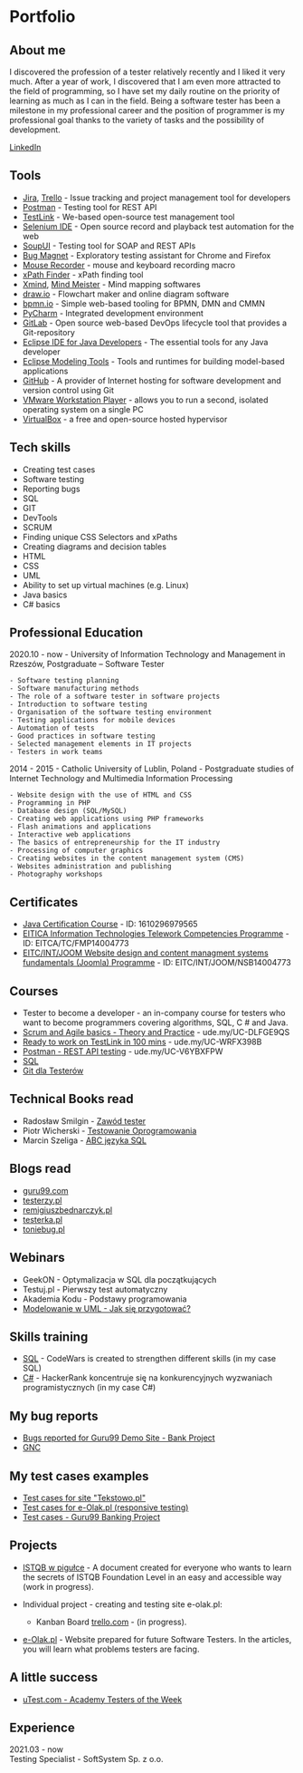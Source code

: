 # Portfolio

## About me
I discovered the profession of a tester relatively recently and I liked it very much. After a year of work, I discovered that I am even more attracted to the field of programming, so I have set my daily routine on the priority of learning as much as I can in the field. Being a software tester has been a milestone in my professional career and the position of programmer is my professional goal thanks to the variety of tasks and the possibility of development.


[LinkedIn](https://www.linkedin.com/in/magdalenaolak/)

## Tools
  - [Jira](https://www.atlassian.com/software/jira0), [Trello](https://trello.com/) - Issue tracking and project management tool for developers
  - [Postman](https://www.postman.com/) - Testing tool for REST API
  - [TestLink](https://bitnami.com/stack/testlink) - We-based open-source test management tool
  - [Selenium IDE](https://chrome.google.com/webstore/detail/selenium-ide/mooikfkahbdckldjjndioackbalphokd) - Open source record and playback test automation for the web
  - [SoupUI](https://www.soapui.org/tools/soapui/) - Testing tool for SOAP and REST APIs  
  - [Bug Magnet](https://chrome.google.com/webstore/detail/bug-magnet/efhedldbjahpgjcneebmbolkalbhckfi?hl=pl) - Exploratory testing assistant for Chrome and Firefox
  - [Mouse Recorder](https://www.mouserecorder.com/) - mouse and keyboard recording macro
  - [xPath Finder](https://chrome.google.com/webstore/detail/xpath-finder/ihnknokegkbpmofmafnkoadfjkhlogph) - xPath finding tool
  - [Xmind](https://www.xmind.net/), [Mind Meister](https://www.mindmeister.com/) - Mind mapping softwares
  - [draw.io](https://app.diagrams.net/) - Flowchart maker and online diagram software
  - [bpmn.io](https://bpmn.io) - Simple web-based tooling for BPMN, DMN and CMMN
  - [PyCharm](https://www.jetbrains.com/pycharm/) - Integrated development environment
  - [GitLab](https://about.gitlab.com) - Open source web-based DevOps lifecycle tool that provides a Git-repository
  - [Eclipse IDE for Java Developers](https://www.eclipse.org/downloads/packages/release/kepler/sr1/eclipse-ide-java-developers) - The essential tools for any Java developer
  - [Eclipse Modeling Tools](https://www.eclipse.org/downloads/packages/release/juno/sr1/eclipse-modeling-tools) - Tools and runtimes for building model-based applications
  - [GitHub](https://github.com/) - A provider of Internet hosting for software development and version control using Git
  - [VMware Workstation Player](https://www.vmware.com/products/workstation-player.html) - allows you to run a second, isolated operating system on a single PC
  - [VirtualBox](https://www.virtualbox.org) - a free and open-source hosted hypervisor
    

## Tech skills
  - Creating test cases
  - Software testing
  - Reporting bugs
  - SQL
  - GIT    
  - DevTools
  - SCRUM  
  - Finding unique CSS Selectors and xPaths
  - Creating diagrams and decision tables
  - HTML
  - CSS
  - UML
  - Ability to set up virtual machines (e.g. Linux) 
  - Java basics
  - C# basics
  
## Professional Education
2020.10 - now - University of Information Technology and Management in Rzeszów, 
Postgraduate – Software Tester

    - Software testing planning
    - Software manufacturing methods
    - The role of a software tester in software projects
    - Introduction to software testing
    - Organisation of the software testing environment
    - Testing applications for mobile devices
    - Automation of tests
    - Good practices in software testing
    - Selected management elements in IT projects
    - Testers in work teams
      
2014 - 2015 - Catholic University of Lublin, Poland - Postgraduate studies of Internet Technology and Multimedia Information Processing
    
    - Website design with the use of HTML and CSS
    - Programming in PHP
    - Database design (SQL/MySQL)
    - Creating web applications using PHP frameworks
    - Flash animations and applications
    - Interactive web applications
    - The basics of entrepreneurship for the IT industry
    - Processing of computer graphics
    - Creating websites in the content management system (CMS)
    - Websites administration and publishing
    - Photography workshops

## Certificates
  - [Java Certification Course](https://www.programminghub.io/certificates) - ID: 1610296979565
  - [EITICA Information Technologies Telework Competencies Programme](https://eitci.org/validate) - ID: EITCA/TC/FMP14004773 
  - [EITC/INT/JOOM Website design and content managment systems fundamentals (Joomla) Programme](https://eitci.org/validate) - ID: EITC/INT/JOOM/NSB14004773

## Courses
  - Tester to become a developer - an in-company course for testers who want to become programmers covering algorithms, SQL, C # and Java.
  - [Scrum and Agile basics - Theory and Practice](https://www.udemy.com/course/scrum-podstawy-teoretyczne-praktyczne-certyfikacja/) - ude.my/UC-DLFGE9QS
  - [Ready to work on TestLink in 100 mins](https://www.udemy.com/course/testlink/) - ude.my/UC-WRFX398B  
  - [Postman - REST API testing](https://www.udemy.com/course/kurs-postman/) - ude.my/UC-V6YBXFPW
  - [SQL](https://www.sololearn.com)
  - [Git dla Testerów](https://jaktestowac.pl/git/)  

## Technical Books read
* Radosław Smilgin - [Zawód tester](https://ksiegarnia.pwn.pl/Zawod-tester.-Od-decyzji-do-zdobycia-doswiadczenia,743423772,p.html)
* Piotr Wicherski - [Testowanie Oprogramowania](https://pwicherski.gitbook.io) 
* Marcin Szeliga - [ABC języka SQL](https://helion.pl/ksiazki/abc-jezyka-sql-marcin-szeliga,abcsql.htm)

## Blogs read

* [guru99.com](https://www.guru99.com)
* [testerzy.pl](http://testerzy.pl)
* [remigiuszbednarczyk.pl](https://remigiuszbednarczyk.pl)
* [testerka.pl](http://testerka.pl)
* [toniebug.pl](https://www.toniebug.pl)

## Webinars
  - GeekON - Optymalizacja w SQL dla początkujących
  - Testuj.pl - Pierwszy test automatyczny
  - Akademia Kodu - Podstawy programowania
  - [Modelowanie w UML - Jak się przygotować?](https://www.youtube.com/watch?v=T3u-GD-GfjQ&t=2553s)
## Skills training
  - [SQL](https://www.codewars.com/users/magdalena-o) - CodeWars is created to strengthen different skills (in my case SQL)
  - [C#](https://www.hackerrank.com/magdalenaolak) - HackerRank koncentruje się na konkurencyjnych wyzwaniach programistycznych (in my case C#)
  
## My bug reports
  - [Bugs reported for Guru99 Demo Site - Bank Project](https://drive.google.com/file/d/1_OIMrUsWhHQH0UySkRRPFyJZ8zO29GT1/view?usp=sharing)
  - [GNC](https://docs.google.com/spreadsheets/d/19YdaAfCHV0Gge0-glh--6EYlniCRa7j5qCHoZWRQZxc/edit?usp=sharing)

## My test cases examples
  - [Test cases for site "Tekstowo.pl"](https://drive.google.com/file/d/1ntDtBNFb4GHWhssaQyAfjCglTI6xMgkF/view?usp=sharing)
  - [Test cases for e-Olak.pl (responsive testing)](https://docs.google.com/spreadsheets/d/1nDiDnWB8NnpGTpesefPGGXRVDg4kp8OMRUn5wCkN7cg/edit?usp=sharing)
  - [Test cases - Guru99 Banking Project](https://docs.google.com/spreadsheets/d/11daAgpAHfilT4yJQmND4xiHN4xhYMWvIQG5AclEiLaE/edit?usp=sharing)

## Projects
    
  - [ISTQB w pigułce](https://magdalenaolak.gitbook.io/istqb-w-pigulce/) - A document created for everyone who wants to learn the secrets of ISTQB Foundation Level in an easy and accessible way (work in progress).

  - Individual project - creating and testing site e-olak.pl:
    - Kanban Board [trello.com](https://trello.com/b/ZNyJkmc2/e-olakpl) - (in progress).    

  - [e-Olak.pl](http://e-olak.pl) - Website prepared for future Software Testers. In the articles, you will learn what problems testers are facing.
  
## A little success

  - [uTest.com - Academy Testers of the Week](http://e-olak.pl/images/tester_tygodnia1.jpg)

## Experience
  2021.03 - now     
  Testing Specialist - SoftSystem Sp. z o.o. 
  

